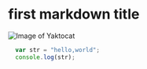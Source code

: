 # first markdown title

![Image of Yaktocat](https://octodex.github.com/images/yaktocat.png)

```javascript
  var str = "hello,world";
  console.log(str);
```
